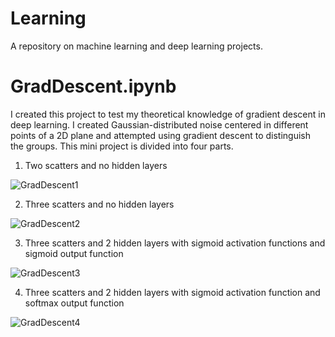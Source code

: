 # Learning
A repository on machine learning and deep learning projects.

# GradDescent.ipynb
I created this project to test my theoretical knowledge of gradient descent in deep learning. I created Gaussian-distributed noise centered in different points of a 2D plane and attempted using gradient descent to distinguish the groups. This mini project is divided into four parts.
1. Two scatters and no hidden layers

![GradDescent1](https://user-images.githubusercontent.com/106710808/173212693-1014366d-fe26-4322-8abb-80c143982820.png)

2. Three scatters and no hidden layers

![GradDescent2](https://user-images.githubusercontent.com/106710808/173212697-10fb3812-b310-44b8-986c-dc244fd3cd32.png)

3. Three scatters and 2 hidden layers with sigmoid activation functions and sigmoid output function

![GradDescent3](https://user-images.githubusercontent.com/106710808/173212700-9e5a8f94-2028-4b24-a37b-f0b8a6f95c47.png)

4. Three scatters and 2 hidden layers with sigmoid activation function and softmax output function

![GradDescent4](https://user-images.githubusercontent.com/106710808/173212702-9b4e444c-d8d4-4383-a5e5-b8cc3295ca21.png)
